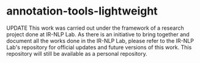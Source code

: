 # annotation-tools-lightweight

UPDATE
This work was carried out under the framework of a research project done at IR-NLP Lab. As there is an initiative to bring together and document all the works done in the IR-NLP Lab, please refer to the IR-NLP Lab's repository for official updates and future versions of this work. This repository will still be available as a personal repository.
